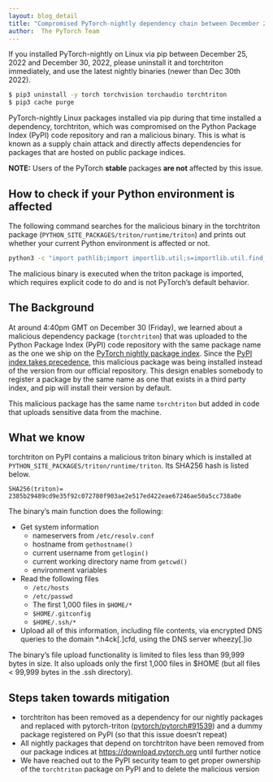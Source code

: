 ```yaml
---
layout: blog_detail
title: "Compromised PyTorch-nightly dependency chain between December 25th and December 30th, 2022."
author:  The PyTorch Team
---
```


If you installed PyTorch-nightly on Linux via pip between December 25, 2022 and December 30, 2022, please uninstall it and torchtriton immediately, and use the latest nightly binaries (newer than Dec 30th 2022).

```bash
$ pip3 uninstall -y torch torchvision torchaudio torchtriton
$ pip3 cache purge
```

PyTorch-nightly Linux packages installed via pip during that time installed a dependency, torchtriton, which was compromised on the Python Package Index (PyPI) code repository and ran a malicious binary. This is what is known as a supply chain attack and directly affects dependencies for packages that are hosted on public package indices.

**NOTE:** Users of the PyTorch **stable** packages **are not** affected by this issue.


## How to check if your Python environment is affected

The following command searches for the malicious binary in the torchtriton package (`PYTHON_SITE_PACKAGES/triton/runtime/triton`) and prints out whether your current Python environment is affected or not.

```bash
python3 -c "import pathlib;import importlib.util;s=importlib.util.find_spec('triton'); affected=any(x.name == 'triton' for x in (pathlib.Path(s.submodule_search_locations[0] if s is not None else '/' ) / 'runtime').glob('*'));print('You are {}affected'.format('' if affected else 'not '))"
```

The malicious binary is executed when the triton package is imported, which requires explicit code to do and is not PyTorch’s default behavior.

## The Background

At around 4:40pm GMT on December 30 (Friday), we learned about a malicious dependency package (`torchtriton`) that was uploaded to the Python Package Index (PyPI) code repository with the same package name as the one we ship on the [PyTorch nightly package index](https://download.pytorch.org/whl/nightly). Since the [PyPI index takes precedence](https://github.com/pypa/pip/issues/8606), this malicious package was being installed instead of the version from our official repository. This design enables somebody to register a package by the same name as one that exists in a third party index, and pip will install their version by default.

This malicious package has the same name `torchtriton` but added in code that uploads sensitive data from the machine.


## What we know

torchtriton on PyPI contains a malicious triton binary which is installed at `PYTHON_SITE_PACKAGES/triton/runtime/triton`. Its SHA256 hash is listed below.

`SHA256(triton)= 2385b29489cd9e35f92c072780f903ae2e517ed422eae67246ae50a5cc738a0e`

The binary’s main function does the following:

- Get system information
  - nameservers from `/etc/resolv.conf`
  - hostname from `gethostname()`
  - current username from `getlogin()`
  - current working directory name from `getcwd()`
  - environment variables
- Read the following files
  - `/etc/hosts`
  - `/etc/passwd`
  - The first 1,000 files in `$HOME/*`
  - `$HOME/.gitconfig`
  - `$HOME/.ssh/*`
- Upload all of this information, including file contents, via encrypted DNS queries to the domain *.h4ck[.]cfd, using the DNS server wheezy[.]io

The binary’s file upload functionality is limited to files less than 99,999 bytes in size. It also uploads only the first 1,000 files in $HOME (but all files < 99,999 bytes in the .ssh directory).

## Steps taken towards mitigation

- torchtriton has been removed as a dependency for our nightly packages and replaced with pytorch-triton ([pytorch/pytorch#91539](https://github.com/pytorch/pytorch/pull/91539)) and a dummy package registered on PyPI (so that this issue doesn’t repeat)
- All nightly packages that depend on torchtriton have been removed from our package indices at https://download.pytorch.org until further notice
- We have reached out to the PyPI security team to get proper ownership of the `torchtriton` package on PyPI and to delete the malicious version



